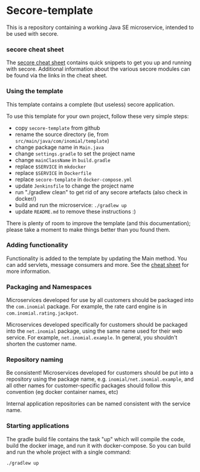 # Secore-template

This is a repository containing a working Java SE microservice, intended to
be used with secore.

### secore cheat sheet

The [secore cheat sheet](https://github.com/inomial/secore) contains quick
snippets to get you up and running with secore. Additional information about
the various secore modules can be found via the links in the cheat sheet.

### Using the template

This template contains a complete (but useless) secore application.

To use this template for your own project, follow these very simple steps:

- copy `secore-template` from github 
- rename the source directory (ie, from `src/main/java/com/inomial/template`)
- change package name in `Main.java`
- change `settings.gradle` to set the project name
- change `mainClassName` in `build.gradle`
- replace `$SERVICE` in `mkdocker`
- replace `$SERVICE` in `Dockerfile`
- replace `secore-template` in `docker-compose.yml`
- update `Jenkinsfile` to change the project name
- run "./gradlew clean" to get rid of any secore artefacts (also check in docker/)
- build and run the microservice: `./gradlew up`
- update `README.md` to remove these instructions :)

There is plenty of room to improve the template (and this documentation);
please take a moment to make things better than you found them.

### Adding functionality

Functionality is added to the template by updating the Main method. You can
add servlets, message consumers and more. See the
[cheat sheet](https://github.com/inomial/secore) for more information.

### Packaging and Namespaces

Microservices developed for use by all customers should be packaged into the
`com.inomial` package. For example, the rate card engine is in `com.inomial.rating.jackpot`.

Microservices developed specifically for customers should be packaged into
the `net.inomial` package, using the same name used for their web service.
For example, `net.inomial.example`. In general, you shouldn't shorten
the customer name.

### Repository naming

Be consistent! Microservices developed for customers should be put into a
repository using the package name, e.g. `inomial/net.inomial.example`, and
all other names for customer-specific packages should follow this convention (eg
docker container names, etc)

Internal application repositories can be named consistent with the service name.

### Starting applications

The gradle build file contains the task "up" which will compile the code,
build the docker image, and run it with docker-compose. So you can build and
run the whole project with a single command:

    ./gradlew up
